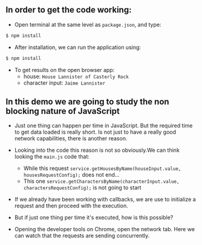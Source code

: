## In order to get the code working:

* Open terminal at the same level as `package.json`, and type:
```bash
$ npm install
```
* After installation, we can run the application using:
```bash
$ npm install
```
* To get results on the open browser app:
    * house: `House Lannister of Casterly Rock`
    * character input: `Jaime Lannister`

## In this demo we are going to study the non blocking nature of JavaScript

* Just one thing can happen per time in JavaScript. But the required time to get data loaded is really short. Is not just to have a really good network capabilities, there is another reason.

* Looking into the code this reason is not so obviously.We can think looking the `main.js` code that:
    * While this request `service.getHousesByName(houseInput.value, housesRequestConfig);` does not end...
    * This one `service.getCharactersByName(characterInput.value, charactersRequestConfig);` is not going to start

* If we already have been working with callbacks, we are use to initialize a request and then proceed with the execution.

* But if just one thing per time it's executed, how is this possible?

* Opening the developer tools on Chrome, open the network tab. Here  we can watch that the requests are sending concurrently.
